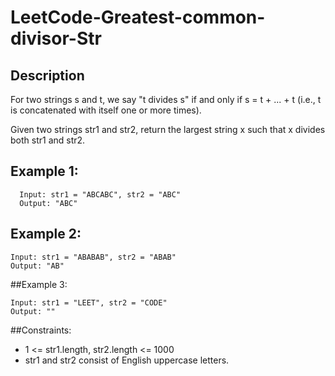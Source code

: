 # LeetCode-Greatest-common-divisor-Str


## Description

For two strings s and t, we say "t divides s" if and only if s = t + ... + t (i.e., t is concatenated with itself one or more times).

Given two strings str1 and str2, return the largest string x such that x divides both str1 and str2.

## Example 1:

```
  Input: str1 = "ABCABC", str2 = "ABC"
  Output: "ABC"

```

## Example 2:

```
Input: str1 = "ABABAB", str2 = "ABAB"
Output: "AB"
```

##Example 3:

```
Input: str1 = "LEET", str2 = "CODE"
Output: ""
```

##Constraints:


* 1 <= str1.length, str2.length <= 1000
* str1 and str2 consist of English uppercase letters.
